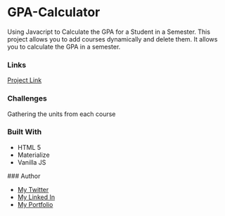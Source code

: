 # GPA-Calculator
Using Javacript to Calculate the GPA for a Student in a Semester.
This project allows you to add courses dynamically and delete them. It allows you to calculate the GPA in a semester.

### Links
<a href = "https://admiring-brattain-6d16cc.netlify.app/">Project Link </a>

### Challenges
Gathering the units from each course

### Built With
<ul>
  <li> HTML 5 </LI>
  <li> Materialize </li>
  <li> Vanilla JS </LI>
 </ul>
 ### Author
 <ul>
  <li><a href = "https://twitter.com/home">My Twitter </a></li>
  <li><a href = "www.linkedin.com/in/salihu-abdulhamid-7bab04183">My Linked In </a></li>
  <li><a href = "https://infallible-pike-a0b433.netlify.app/">My Portfolio</a></li>
  </ul>

